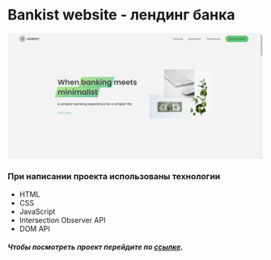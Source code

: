 # Bankist website - лендинг банка

![preview](https://github.com/ViRybalkin/Bankist_Website/blob/main/img/Preview.jpg)

### При написании проекта использованы технологии

- HTML
- CSS
- JavaScript
- Intersection Observer API
- DOM API

##### Чтобы посмотреть проект перейдите по [ссылке](https://virybalkin.github.io/Bankist_Website/).
